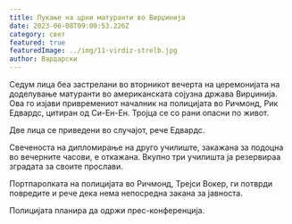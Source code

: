 ```yaml
---
title: Пукање на црни матуранти во Вирџинија
date: 2023-06-08T09:00:53.226Z
category: свет
featured: true
featuredImage: ../img/11-virdiz-strelb.jpg
author: Вардарски
---
```

Седум лица беа застрелани во вторникот вечерта на церемонијата на доделување матуранти во американската сојузна држава Вирџинија. Ова го изјави привремениот началник на полицијата во Ричмонд, Рик Едвардс, цитиран од Си-Ен-Ен. Тројца се со рани опасни по живот.

Две лица се приведени во случајот, рече Едвардс.

Свеченоста на дипломирање на друго училиште, закажана за подоцна во вечерните часови, е откажана. Вкупно три училишта ја резервираа зградата за своите прослави.

Портпаролката на полицијата во Ричмонд, Трејси Вокер, ги потврди повредите и рече дека нема непосредна закана за јавноста.

Полицијата планира да одржи прес-конференција.